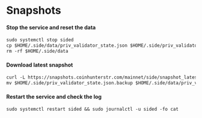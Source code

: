 # Snapshots

#### Stop the service and reset the data <a href="#stop-the-service-and-reset-the-data" id="stop-the-service-and-reset-the-data"></a>

```markdown
sudo systemctl stop sided
cp $HOME/.side/data/priv_validator_state.json $HOME/.side/priv_validator_state.json.backup
rm -rf $HOME/.side/data
```

#### Download latest snapshot <a href="#download-latest-snapshot" id="download-latest-snapshot"></a>

```markdown
curl -L https://snapshots.coinhunterstr.com/mainnet/side/snapshot_latest.tar.lz4 | tar -Ilz4 -xf - -C $HOME/.side
mv $HOME/.side/priv_validator_state.json.backup $HOME/.side/data/priv_validator_state.json
```

#### Restart the service and check the log <a href="#restart-the-service-and-check-the-log" id="restart-the-service-and-check-the-log"></a>

```markdown
sudo systemctl restart sided && sudo journalctl -u sided -fo cat
```
